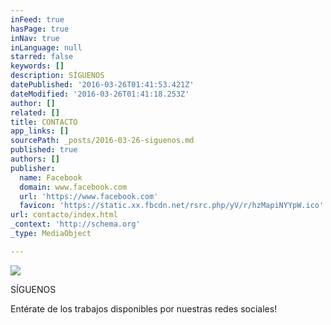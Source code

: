 ```yaml
---
inFeed: true
hasPage: true
inNav: true
inLanguage: null
starred: false
keywords: []
description: SÍGUENOS
datePublished: '2016-03-26T01:41:53.421Z'
dateModified: '2016-03-26T01:41:18.253Z'
author: []
related: []
title: CONTACTO
app_links: []
sourcePath: _posts/2016-03-26-siguenos.md
published: true
authors: []
publisher:
  name: Facebook
  domain: www.facebook.com
  url: 'https://www.facebook.com'
  favicon: 'https://static.xx.fbcdn.net/rsrc.php/yV/r/hzMapiNYYpW.ico'
url: contacto/index.html
_context: 'http://schema.org'
_type: MediaObject

---
```

![](https://s3-us-west-2.amazonaws.com/the-grid-img/p/ee97e8d19e923f51f98c914fe26e5257c05659fc.png)

SÍGUENOS

Entérate de los trabajos disponibles por nuestras redes sociales!